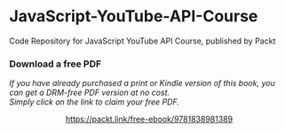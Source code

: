 # JavaScript-YouTube-API-Course
Code Repository for JavaScript YouTube API Course, published by Packt
### Download a free PDF

 <i>If you have already purchased a print or Kindle version of this book, you can get a DRM-free PDF version at no cost.<br>Simply click on the link to claim your free PDF.</i>
<p align="center"> <a href="https://packt.link/free-ebook/9781838981389">https://packt.link/free-ebook/9781838981389 </a> </p>